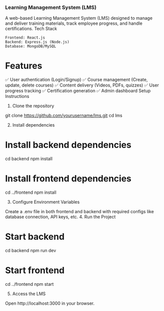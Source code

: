 ### Learning Management System (LMS)

A web-based Learning Management System (LMS) designed to manage and deliver training materials, track employee progress, and handle certifications.
Tech Stack

    Frontend: React.js
    Backend: Express.js (Node.js)
    Database: MongoDB/MySQL

# Features

✅ User authentication (Login/Signup)
✅ Course management (Create, update, delete courses)
✅ Content delivery (Videos, PDFs, quizzes)
✅ User progress tracking
✅ Certification generation
✅ Admin dashboard
Setup Instructions
1. Clone the repository

git clone https://github.com/yourusername/lms.git
cd lms

2. Install dependencies

# Install backend dependencies
cd backend
npm install  

# Install frontend dependencies
cd ../frontend
npm install  

3. Configure Environment Variables

Create a .env file in both frontend and backend with required configs like database connection, API keys, etc.
4. Run the Project

# Start backend
cd backend
npm run dev

# Start frontend
cd ../frontend
npm start  

5. Access the LMS

Open http://localhost:3000 in your browser.